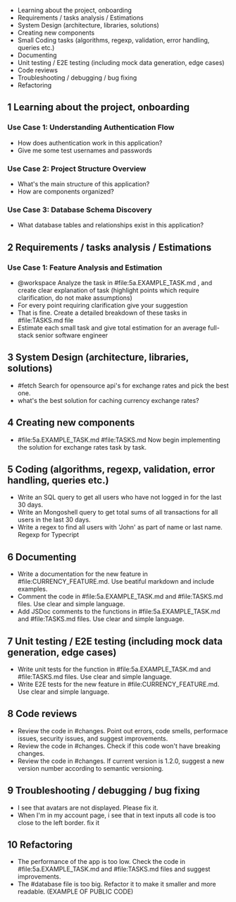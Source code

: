 - Learning about the project, onboarding
- Requirements / tasks analysis / Estimations
- System Design (architecture, libraries, solutions)
- Creating new components
- Small Coding tasks (algorithms, regexp, validation, error handling, queries etc.)
- Documenting
- Unit testing / E2E testing (including mock data generation, edge cases)
- Code reviews
- Troubleshooting / debugging / bug fixing
- Refactoring

## 1 Learning about the project, onboarding
### Use Case 1: Understanding Authentication Flow
- How does authentication work in this application?
- Give me some test usernames and passwords

### Use Case 2: Project Structure Overview
- What's the main structure of this application?
- How are components organized?

### Use Case 3: Database Schema Discovery
- What database tables and relationships exist in this application?

## 2 Requirements / tasks analysis / Estimations
### Use Case 1: Feature Analysis and Estimation

- @workspace Analyze the task in #file:5a.EXAMPLE_TASK.md , and create clear explanation of task (highlight points which require clarification, do not make assumptions)
- For every point requiring clarification give your suggestion
- That is fine. Create a detailed breakdown of these tasks in #file:TASKS.md file
- Estimate each small task and give total estimation for an average full-stack senior software engineer

## 3 System Design (architecture, libraries, solutions)
- #fetch Search for opensource api's for exchange rates and pick the best one.
- what's the best solution for caching currency exchange rates?

## 4 Creating new components
- #file:5a.EXAMPLE_TASK.md #file:TASKS.md Now begin implementing the solution for exchange rates task by task.

## 5 Coding (algorithms, regexp, validation, error handling, queries etc.)
- Write an SQL query to get all users who have not logged in for the last 30 days.
- Write an Mongoshell query to get total sums of all transactions for all users in the last 30 days.
- Write a regex to find all users with 'John' as part of name or last name. Regexp for Typecript

## 6 Documenting
- Write a documentation for the new feature in #file:CURRENCY_FEATURE.md. Use beatiful markdown and include examples.
- Comment the code in #file:5a.EXAMPLE_TASK.md and #file:TASKS.md files. Use clear and simple language.
- Add JSDoc comments to the functions in #file:5a.EXAMPLE_TASK.md and #file:TASKS.md files. Use clear and simple language.

## 7 Unit testing / E2E testing (including mock data generation, edge cases)
- Write unit tests for the function in #file:5a.EXAMPLE_TASK.md and #file:TASKS.md files. Use clear and simple language.
- Write E2E tests for the new feature in #file:CURRENCY_FEATURE.md. Use clear and simple language.

## 8 Code reviews
- Review the code in #changes. Point out errors, code smells, performace issues, security issues, and suggest improvements.
- Review the code in #changes. Check if this code won't have breaking changes.
- Review the code in #changes. If current version is 1.2.0, suggest a new version number according to semantic versioning.

## 9 Troubleshooting / debugging / bug fixing
- I see that avatars are not displayed. Please fix it.
- When I'm in my account page, i see that in text inputs all code is too close to the left border. fix it

## 10 Refactoring
- The performance of the app is too low. Check the code in #file:5a.EXAMPLE_TASK.md and #file:TASKS.md files and suggest improvements.
- The #database file is too big. Refactor it to make it smaller and more readable. (EXAMPLE OF PUBLIC CODE)


